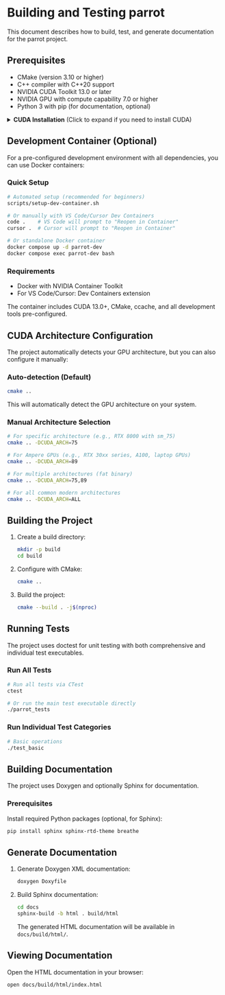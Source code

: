 # Building and Testing parrot

This document describes how to build, test, and generate documentation for the parrot project.

## Prerequisites

- CMake (version 3.10 or higher)
- C++ compiler with C++20 support
- NVIDIA CUDA Toolkit 13.0 or later
- NVIDIA GPU with compute capability 7.0 or higher
- Python 3 with pip (for documentation, optional)

<details>
<summary><strong>CUDA Installation</strong> (Click to expand if you need to install CUDA)</summary>

The most common setup issue is the missing NVCC compiler. Here's how to install CUDA properly:

### Option 1: NVIDIA CUDA Toolkit (Recommended)

1. Download the CUDA Toolkit from [NVIDIA Developer](https://developer.nvidia.com/cuda-downloads)
2. Follow the [CUDA Installation Guide](https://docs.nvidia.com/cuda/cuda-installation-guide-linux/) for your platform

### Option 2: NVIDIA HPC SDK

1. Download from [NVIDIA HPC SDK Downloads](https://developer.nvidia.com/hpc-sdk-downloads)
2. Follow the [HPC SDK Installation Guide](https://docs.nvidia.com/hpc-sdk/hpc-sdk-install-guide/index.html)

### Environment Configuration

Add these to your `~/.bashrc`, `~/.zshrc`, or equivalent:

```bash
# CUDA installation paths (adjust based on your installation)
export CUDA_HOME=/usr/local/cuda
export PATH=$CUDA_HOME/bin:$PATH
export LD_LIBRARY_PATH=$CUDA_HOME/lib64:$LD_LIBRARY_PATH

# For NVIDIA HPC SDK installations
# export CUDA_HOME=/opt/nvidia/hpc_sdk/Linux_x86_64/25.9/cuda
# export PATH=/opt/nvidia/hpc_sdk/Linux_x86_64/25.9/compilers/bin:$PATH
```

Reload your shell configuration:
```bash
source ~/.bashrc  # or ~/.zshrc
```

### Verification

Check that CUDA is properly installed:

```bash
# Check NVCC compiler
nvcc --version

# Check NVIDIA driver
nvidia-smi
```

### Troubleshooting "Could not find NVCC compiler"

If CMake cannot find the NVCC compiler:

1. **Set CMAKE_CUDA_COMPILER manually**:
   ```bash
   cmake -DCMAKE_CUDA_COMPILER=/usr/local/cuda/bin/nvcc ..
   # or for HPC SDK:
   cmake -DCMAKE_CUDA_COMPILER=/opt/nvidia/hpc_sdk/Linux_x86_64/25.9/compilers/bin/nvcc ..
   ```

2. **Check NVCC is in PATH**:
   ```bash
   which nvcc
   ```

3. **Install NVIDIA drivers** if `nvidia-smi` doesn't work:
   ```bash
   # Ubuntu/Debian
   sudo apt-get install nvidia-driver-580  # or latest version
   
   # CentOS/RHEL/Fedora
   sudo dnf install akmod-nvidia
   ```

</details>

## Development Container (Optional)

For a pre-configured development environment with all dependencies, you can use Docker containers:

### Quick Setup
```bash
# Automated setup (recommended for beginners)
scripts/setup-dev-container.sh

# Or manually with VS Code/Cursor Dev Containers
code .    # VS Code will prompt to "Reopen in Container"
cursor .  # Cursor will prompt to "Reopen in Container"

# Or standalone Docker container
docker compose up -d parrot-dev
docker compose exec parrot-dev bash
```

### Requirements
- Docker with NVIDIA Container Toolkit
- For VS Code/Cursor: Dev Containers extension

The container includes CUDA 13.0+, CMake, ccache, and all development tools pre-configured.

## CUDA Architecture Configuration

The project automatically detects your GPU architecture, but you can also configure it manually:

### Auto-detection (Default)
```bash
cmake ..
```
This will automatically detect the GPU architecture on your system.

### Manual Architecture Selection
```bash
# For specific architecture (e.g., RTX 8000 with sm_75)
cmake .. -DCUDA_ARCH=75

# For Ampere GPUs (e.g., RTX 30xx series, A100, laptop GPUs)
cmake .. -DCUDA_ARCH=89

# For multiple architectures (fat binary)
cmake .. -DCUDA_ARCH=75,89

# For all common modern architectures
cmake .. -DCUDA_ARCH=ALL
```

## Building the Project

1. Create a build directory:
   ```bash
   mkdir -p build
   cd build
   ```

2. Configure with CMake:
   ```bash
   cmake ..
   ```

3. Build the project:
   ```bash
   cmake --build . -j$(nproc)
   ```

## Running Tests

The project uses doctest for unit testing with both comprehensive and individual test executables.

### Run All Tests
```bash
# Run all tests via CTest
ctest

# Or run the main test executable directly
./parrot_tests
```

### Run Individual Test Categories
```bash
# Basic operations
./test_basic
```

## Building Documentation

The project uses Doxygen and optionally Sphinx for documentation.

### Prerequisites

Install required Python packages (optional, for Sphinx):
```bash
pip install sphinx sphinx-rtd-theme breathe
```

## Generate Documentation

1. Generate Doxygen XML documentation:
   ```bash
   doxygen Doxyfile
   ```

2. Build Sphinx documentation:
   ```bash
   cd docs
   sphinx-build -b html . build/html
   ```

   The generated HTML documentation will be available in `docs/build/html/`.
 
## Viewing Documentation
 
Open the HTML documentation in your browser:
```bash
open docs/build/html/index.html
